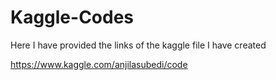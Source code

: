 # Kaggle-Codes
Here I have provided the links of the kaggle file I have created

https://www.kaggle.com/anjilasubedi/code
